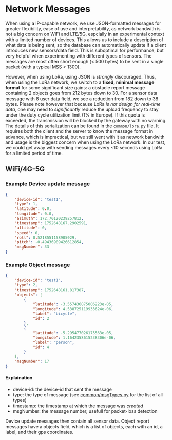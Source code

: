 # Network Messages

When using a IP-capable network, we use JSON-formatted messages for greater flexibility, ease of use and interpretability, as network bandwith is not a big concern on WiFi and LTE/5G, espcially in an experimental context with a limited number of devices.
This allows us to include a description of what data is being sent, so the database can automatically update if a client introduces new sensors/data field. This is suboptimal for performance, but very helpful when experimenting with different types of sensors.
The messages are most often short enough (< 500 bytes) to be sent in a single packet (with a typical MSS > 1300).

However, when using LoRa, using JSON is *strongly* discouraged.
Thus, when using the LoRa network, we switch to a **fixed, minimal message format** for some significant size gains: a obstacle report message containing 2 objects goes from 212 bytes down to 30. For a sensor data message with 8 user data field, we see a reduction from 182 down to 38 bytes.
Please note however that because LoRa *is not design for real-time data*, one may need to *significantly* reduce the upload frequency to stay under the duty cycle utilization limit (1% in Europe). If this quota is exceeded, the transmission will be blocked by the gateway with no warning.
The details of this serialization can be found in the `common/lora.py` file. It requires both the client and the server to know the message format in advance, which is impractical, but we still went with it as network bandwith and usage is the biggest concern when using the LoRa network. In our test, we could get away with sending messages every ~10 seconds using LoRa for a limited period of time.

## WiFi/4G-5G

### Example Device update message
```json
{
    "device-id": "test1",
    "type": 1,
    "latitude": 0.0,
    "longitude": 0.0,
    "azimuth": 172.70120239257812,
    "timestamp": 1752648167.2902591,
    "altitude": 0,
    "speed": 0,
    "roll": 0.5218551158905029,
    "pitch": -0.49436989426612854,
    "msgNumber": 33
}
```

### Example Object message
```json
{
    "device-id": "test1",
    "type": 2,
    "timestamp": 1752648161.817387,
    "objects": [
        {
            "latitude": -3.557436875006223e-05,
            "longitude": 4.538725119933624e-06,
            "label": "bicycle",
            "id": 2
        },
        {
            "latitude": -5.295477026175563e-05,
            "longitude": 1.1642358615238306e-06,
            "label": "person",
            "id": 4
        }
    ],
    "msgNumber": 17
}

```

#### Explaination
- device-id: the device-id that sent the message
- type: the type of message (see [common/msgTypes.py](../common/msgTypes.py) for the list of all types)
- timestamp: the timestamp at which the message was _created_
- msgNumber: the message number, usefull for packet-loss detection

Device update messages then contain all sensor data.
Object report messages have a objects field, which is a list of objects, each with an id, a label, and their gps coordinates.

